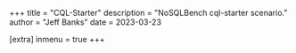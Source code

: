 +++
title = "CQL-Starter"
description = "NoSQLBench cql-starter scenario."
author = "Jeff Banks"
date = 2023-03-23

[extra]
inmenu = true
+++
